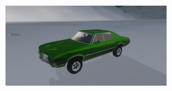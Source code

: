 ![Screenshot](https://github.com/jackrabbit72380/Ho4kmmm/blob/master/common/H3EK/tags/rxk1ng/objects/vehicles/cutlass/preview.jpg)
